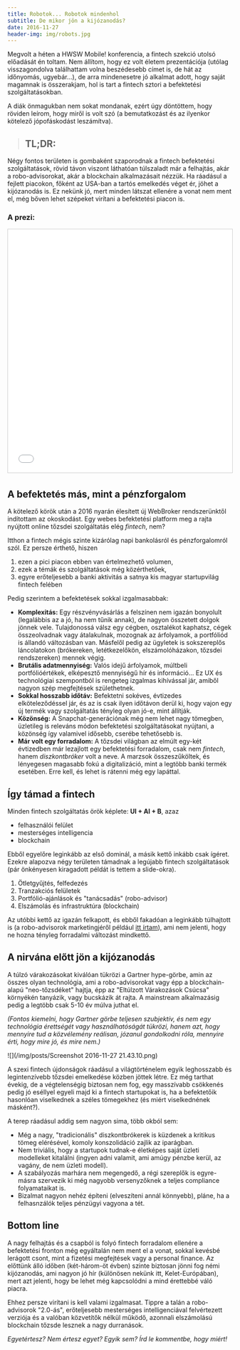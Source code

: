 ```yaml
---
title: Robotok... Robotok mindenhol
subtitle: De mikor jön a kijózanodás?
date: 2016-11-27
header-img: img/robots.jpg
---
```


Megvolt a héten a HWSW Mobile! konferencia, a fintech szekció utolsó előadását én toltam. Nem állítom, hogy ez volt életem prezentációja (utólag visszagondolva találhattam volna beszédesebb címet is, de hát az időnyomás, ugyebár...), de arra mindenesetre jó alkalmat adott, hogy saját magamnak is összerakjam, hol is tart a fintech sztori a befektetési szolgáltatásokban.

A diák önmagukban nem sokat mondanak, ezért úgy döntöttem, hogy röviden leírom, hogy miről is volt szó (a bemutatkozást és az ilyenkor kötelező jópofáskodást leszámítva).

>## TL;DR:
Négy fontos területen is gombaként szaporodnak a fintech befektetési szolgáltatások, rövid távon viszont láthatóan túlszaladt már a felhajtás, akár a robo-advisorokat, akár a blockchain alkalmazásait nézzük. Ha ráadásul a fejlett piacokon, főként az USA-ban a tartós emelkedés véget ér, jöhet a kijózanodás is. Ez nekünk jó, mert minden látszat ellenére a vonat nem ment el, még bőven lehet szépeket virítani a befektetési piacon is.

### A prezi:

<iframe src="//www.slideshare.net/slideshow/embed_code/key/LMiInBPWoyFZfd" width="670" height="545" frameborder="0" marginwidth="0" marginheight="0" scrolling="no" style="border:1px solid #CCC; border-width:1px; margin-bottom:5px; max-width: 100%;" allowfullscreen> </iframe>

## A befektetés más, mint a pénzforgalom

A kötelező körök után a 2016 nyarán élesített új WebBroker rendszerünktől indítottam az okoskodást. Egy webes befektetési platform meg a rajta nyújtott online tőzsdei szolgáltatás elég _fintech_, nem?

Itthon a fintech mégis szinte kizárólag napi bankolásról és pénzforgalomról szól. Ez persze érthető, hiszen

1. ezen a pici piacon ebben van értelmezhető volumen,
2. ezek a témák és szolgáltatások még közérthetőek, 
3. egyre erőteljesebb a banki aktivitás a satnya kis magyar startupvilág fintech felében

Pedig szerintem a befektetések sokkal izgalmasabbak:

* __Komplexitás:__ Egy részvényvásárlás a felszínen nem igazán bonyolult (legalábbis az a jó, ha nem tűnik annak), de nagyon összetett dolgok jönnek vele. Tulajdonossá válsz egy cégben, osztalékot kaphatsz, cégek összeolvadnak vagy átalakulnak, mozognak az árfolyamok, a portfóliód is állandó változásban van. Másfelől pedig az ügyletek is sokszereplős láncolatokon (brókereken, letétkezelőkön, elszámolóházakon, tőzsdei rendszereken) mennek végig.
* __Brutális adatmennyiség:__ Valós idejű árfolyamok, múltbeli portfólióértékek, elképesztő mennyiségű hír és információ... Ez UX és technológiai szempontból is rengeteg izgalmas kihívással jár, amiből nagyon szép megfejtések születhetnek.
* __Sokkal hosszabb időtáv:__ Befektetni sokéves, évtizedes elköteleződéssel jár, és az is csak ilyen időtávon derül ki, hogy vajon egy új termék vagy szolgáltatás tényleg olyan jó-e, mint állítják.
* __Közönség:__ A Snapchat-generációnak még nem lehet nagy tömegben, üzletileg is releváns módon befektetési szolgáltatásokat nyújtani, a közönség így valamivel idősebb, cserébe tehetősebb is.
* __Már volt egy forradalom:__ A tőzsdei világban az elmúlt egy-két évtizedben már lezajlott egy befektetési forradalom, csak nem _fintech_, hanem _diszkontbróker_ volt a neve. A marzsok összeszűköltek, és lényegesen magasabb fokú a digitalizáció, mint a legtöbb banki termék esetében. Erre kell, és lehet is rátenni még egy lapáttal.

## Így támad a fintech

Minden fintech szolgáltatás örök képlete: __UI + AI + B__, azaz

* felhasználói felület
* mesterséges intelligencia
* blockchain

Ebből egyelőre leginkább az első dominál, a másik kettő inkább csak ígéret. Ezekre alapozva négy területen támadnak a legújabb fintech szolgáltatások (pár önkényesen kiragadott példát is tettem a slide-okra). 

1. Ötletgyűjtés, felfedezés
2. Tranzakciós felületek
3. Portfólió-ajánlások és "tanácsadás" (robo-advisor)
4. Elszámolás és infrastruktúra (blockchain)

Az utóbbi kettő az igazán felkapott, és ebből fakadóan a leginkább túlhajtott is (a robo-advisorok marketingjéről például [itt írtam](http://dotkomblog.com/fintech/2016/11/23/ltcm/)), ami nem jelenti, hogy ne hozna tényleg forradalmi változást mindkettő.

## A nirvána előtt jön a kijózanodás

A túlzó várakozásokat kiválóan tükrözi a Gartner hype-görbe, amin az összes olyan technológia, ami a robo-advisorokat vagy épp a blockchain-alapú "neo-tőzsdéket" hajtja, épp az "Eltúlzott Várakozások Csúcsa" környékén tanyázik, vagy bucskázik át rajta. A mainstream alkalmazásig pedig a legtöbb csak 5-10 év múlva juthat el.

_(Fontos kiemelni, hogy Gartner görbe teljesen szubjektív, és nem egy technológia érettségét vagy használhatóságát tükrözi, hanem azt, hogy mennyire tud a közvélemény reálisan, józanul gondolkodni róla, mennyire érti, hogy mire jó, és mire nem.)_

![](/img/posts/Screenshot 2016-11-27 21.43.10.png)

A szexi fintech újdonságok ráadásul a világtörténelem egyik leghosszabb és legintenzívebb tőzsdei emelkedése közben jöttek létre. Ez még tarthat évekig, de a végtelenségig biztosan nem fog, egy masszívabb csökkenés pedig jó eséllyel egyeli majd ki a fintech startupokat is, ha a befektetőik hasonlóan viselkednek a széles tömegekhez (és miért viselkednének másként?).

A terep ráadásul addig sem nagyon sima, több okból sem:

* Még a nagy, "tradicionális" diszkontbrókerek is küzdenek a kritikus tömeg elérésével, komoly konszolidáció zajlik az iparágban.
* Nem triviális, hogy a startupok tudnak-e életképes saját üzleti modelleket kitalálni (ingyen adni valamit, ami amúgy pénzbe kerül, az vagány, de nem üzleti modell).
* A szabályozás marhára nem megengedő, a régi szereplők is egyre-másra szervezik ki még nagyobb versenyzőknek a teljes compliance folyamataikat is.
* Bizalmat nagyon nehéz építeni (elveszíteni annál könnyebb), pláne, ha a felhasnzálók teljes pénzügyi vagyona a tét.

## Bottom line

A nagy felhajtás és a csapból is folyó fintech forradalom ellenére a befektetési fronton még egyáltalán nem ment el a vonat, sokkal kevésbé lerágott csont, mint a fizetési megfejtések vagy a personal finance. Az előttünk álló időben (két-három-öt évben) szinte biztosan jönni fog némi kijózanodás, ami nagyon jó hír (különösen nekünk itt, Kelet-Európában), mert azt jelenti, hogy be lehet még kapcsolódni a mind érettebbé váló piacra.

Ehhez persze virítani is kell valami izgalmasat. Tippre a talán a robo-advisorok "2.0-ás", erőteljesebb mesterséges intelligenciával felvértezett verziója és a valóban közvetítők nélkül működő, azonnali elszámolású blockchain tőzsde lesznek a nagy durranások.

_Egyetértesz? Nem értesz egyet? Egyik sem? Írd le kommentbe, hogy miért!_
